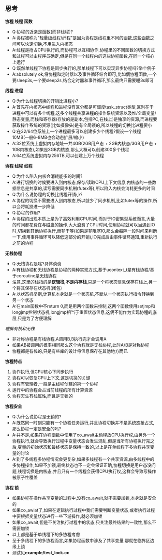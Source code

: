 ## 思考

**协程 线程 函数**
- Q:协程的近亲是函数(而非线程)?
- A:协程被称为"轻量级线程/纤程"是因为协程是线程里不同的函数,这些函数之间可以快速切换,不用进入内核态
- A:线程是抢占CPU执行的,而协程可以互相协作,协程里的不同函数的切换方式和过程可以由程序员确定,但是在同一个线程内的这些协程函数,在同一个核心上运行
- Q:既然单线程下协程是同步执行的,那单线程下可以实现异步协程吗?举个例子
- A:absolutely ok,将协程和定时器以及事件循环结合即可,比如俩协程函数,一个要sleep3s,一个要sleep2s,结合定时器和事件循环,那么最终只需要睡3s即可

**线程 进程**
- Q:为什么线程切换的开销比进程小?
- A:首先在内核态中线程和进程没有区分都是可调度task_struct类型,区别在于进程中可以有多个线程,这多个线程共享进程的操作系统资源以及堆/全局变量/静态变量,而栈和寄存器(存放的是副本,包括PC,在栈上)是独享的资源,而进程要获取操作系统的资源(比如摄像头)是有全局锁的,所以线程的切换比进程要小
- Q:在32/64位系统上一个进程最多可以创建多少个线程?假设一个线程10MB(一般6-8MB也会动态扩展/缩小)
- A:32位系统上虚拟内存地址一共4GB(2GB用户态 + 2GB内核态/3GB用户态 + 1GB内核态),如果是3GB内核态,那么大概可以创建300多个线程
- A:64位系统虚拟内存256TB,可以创建上万个线程

**协程 线程 线程**
- Q:为什么陷入内核会消耗能多的时间?
- A:进行切换的时候要进入到内核态,保存/读取CPU上下文信息,内核态的一些数据信息是共享的,读写需要同步机制(futex等),所以陷入内核会消耗更多的时间
- Q:为什么说协程的切换比线程开销小?
- A:协程的切换不需要进入到内核态,所以就少了同步机制,比如futex等的操作,所以会将耗损进一步降低
- Q:协程的作用?
- A:协程的出现本质上是为了高效利用CPU时间,而对于IO密集型系统而言,大量的时间都花费在与磁盘的操作,大大浪费了CPU时间,使用协程就可以当遇到IO时,切换到其他协程执行,而非干等(如果是非阻塞IO,那么会每隔一段时间来判断一下,使用事件循环可以降低这部分的开销),IO完成后由事件循环通知,重新执行之前的协程

**无栈协程**
- Q:无栈协程是啥?具体谈谈
- A:有栈协程和无栈协程是协程的两种实现方式,基于ucontext_t是有栈协程/基于coroutine是无栈协程
- 注意,这里的栈指的是**逻辑栈**,**不是内存栈**,只是一个将状态信息保存在栈上,另一个将其保存在状态机(闭包)
- A:以状态机举例,计算机本身就是一个状态机,不断从一个状态执行指令转换到另一个状态
- A:在main函数中不return 0,而是用两个函数来控制,这两个函数使用setjmp和longjmp控制状态机,longjmp相当于重置状态信息,这俩不能作为实现协程的底层,只是为了方便理解

*理解有栈和无栈*
- 非对称协程是有栈协程,A调用B,B执行完才会调用A
- 如果AB被调用的概率相同那么这个协程就是无栈协程,此时A/B是对称协程
- 协程都是有栈的,只是有些库的设计将信息保存在其他地方而已

**协程特点**
1. 协作执行,但CPU核心下同步执行
2. 协程可以恢复CPU上下文,这是切换的关键
3. 协程有管理者,一般是主线程创建的第一个协程
4. 运行中的协程会占当前线程的所有计算资源
5. 协程天生有栈属性,而且是无锁的

**协程安全**
- Q:为什么说协程是无锁的?
- A:既然同一时刻只能有一个协程任务运行,并且协程切换并不是系统态抢占式,那么协程一定是安全的吗?
- A:并不是,如果在协程函数中使用了co_await主动释放CPU执行权,由另外一个协程执行,就会导致执行过程中变量状态会发生混乱,但是当所有协程执行完之后,变量的初始状态和最终状态是保持一致的,以上是在单线程下多协程共享变量的讨论
- A:到了多线程多协程情况会更复杂,如果多线程有一个共享资源,由多线程中的多协程操作,如果不加锁,最终状态也不一定会保证正确,协程切换是用户态没问题,线程切换是内核态,并且只有一个线程会获得CPU执行权,这样会导致写操作被原子性覆盖

**协程 锁**
- 如果协程在操作共享变量的过程中,没有co_await,就不需要加锁,本身就是安全的
- 如果co_awiat了,如果在逻辑执行过程中我们需要判断变量状态,或者执行过程中要根据变量状态进行一些下游操作,就必须加锁
- 如果co_await,但是不关注执行过程中的状态,只关注最终结果的一致性,那么不需要加锁
- 以上都是基于单线程下的多协程考虑
- 至于多线程下的多协程而言,如果协程函数中涉及了共享变量,那就在临界区边缘上锁
- 测试见**example/test_lock.cc**

